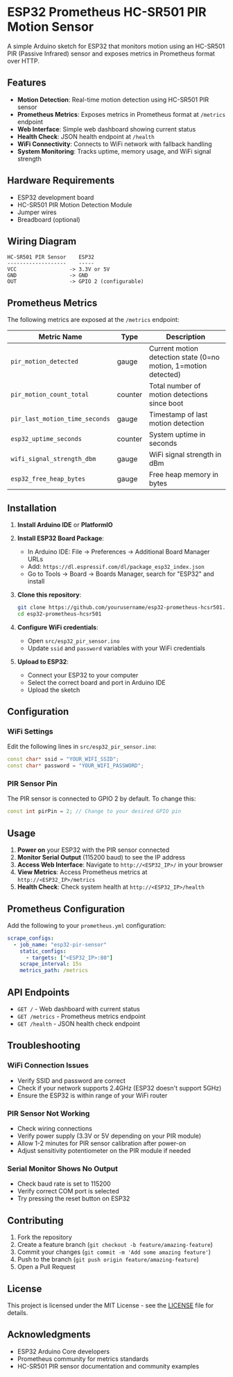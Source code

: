 # ESP32 Prometheus HC-SR501 PIR Motion Sensor

A simple Arduino sketch for ESP32 that monitors motion using an HC-SR501 PIR (Passive Infrared) sensor and exposes metrics in Prometheus format over HTTP.

## Features

- **Motion Detection**: Real-time motion detection using HC-SR501 PIR sensor
- **Prometheus Metrics**: Exposes metrics in Prometheus format at `/metrics` endpoint
- **Web Interface**: Simple web dashboard showing current status
- **Health Check**: JSON health endpoint at `/health`
- **WiFi Connectivity**: Connects to WiFi network with fallback handling
- **System Monitoring**: Tracks uptime, memory usage, and WiFi signal strength

## Hardware Requirements

- ESP32 development board
- HC-SR501 PIR Motion Detection Module
- Jumper wires
- Breadboard (optional)

## Wiring Diagram

```
HC-SR501 PIR Sensor    ESP32
-------------------    -----
VCC                 -> 3.3V or 5V
GND                 -> GND
OUT                 -> GPIO 2 (configurable)
```

## Prometheus Metrics

The following metrics are exposed at the `/metrics` endpoint:

| Metric Name                    | Type    | Description                                                     |
| ------------------------------ | ------- | --------------------------------------------------------------- |
| `pir_motion_detected`          | gauge   | Current motion detection state (0=no motion, 1=motion detected) |
| `pir_motion_count_total`       | counter | Total number of motion detections since boot                    |
| `pir_last_motion_time_seconds` | gauge   | Timestamp of last motion detection                              |
| `esp32_uptime_seconds`         | counter | System uptime in seconds                                        |
| `wifi_signal_strength_dbm`     | gauge   | WiFi signal strength in dBm                                     |
| `esp32_free_heap_bytes`        | gauge   | Free heap memory in bytes                                       |

## Installation

1. **Install Arduino IDE** or **PlatformIO**
2. **Install ESP32 Board Package**:

   - In Arduino IDE: File → Preferences → Additional Board Manager URLs
   - Add: `https://dl.espressif.com/dl/package_esp32_index.json`
   - Go to Tools → Board → Boards Manager, search for "ESP32" and install

3. **Clone this repository**:

   ```bash
   git clone https://github.com/yourusername/esp32-prometheus-hcsr501.git
   cd esp32-prometheus-hcsr501
   ```

4. **Configure WiFi credentials**:

   - Open `src/esp32_pir_sensor.ino`
   - Update `ssid` and `password` variables with your WiFi credentials

5. **Upload to ESP32**:
   - Connect your ESP32 to your computer
   - Select the correct board and port in Arduino IDE
   - Upload the sketch

## Configuration

### WiFi Settings

Edit the following lines in `src/esp32_pir_sensor.ino`:

```cpp
const char* ssid = "YOUR_WIFI_SSID";
const char* password = "YOUR_WIFI_PASSWORD";
```

### PIR Sensor Pin

The PIR sensor is connected to GPIO 2 by default. To change this:

```cpp
const int pirPin = 2; // Change to your desired GPIO pin
```

## Usage

1. **Power on** your ESP32 with the PIR sensor connected
2. **Monitor Serial Output** (115200 baud) to see the IP address
3. **Access Web Interface**: Navigate to `http://<ESP32_IP>/` in your browser
4. **View Metrics**: Access Prometheus metrics at `http://<ESP32_IP>/metrics`
5. **Health Check**: Check system health at `http://<ESP32_IP>/health`

## Prometheus Configuration

Add the following to your `prometheus.yml` configuration:

```yaml
scrape_configs:
  - job_name: "esp32-pir-sensor"
    static_configs:
      - targets: ["<ESP32_IP>:80"]
    scrape_interval: 15s
    metrics_path: /metrics
```

## API Endpoints

- `GET /` - Web dashboard with current status
- `GET /metrics` - Prometheus metrics endpoint
- `GET /health` - JSON health check endpoint

## Troubleshooting

### WiFi Connection Issues

- Verify SSID and password are correct
- Check if your network supports 2.4GHz (ESP32 doesn't support 5GHz)
- Ensure the ESP32 is within range of your WiFi router

### PIR Sensor Not Working

- Check wiring connections
- Verify power supply (3.3V or 5V depending on your PIR module)
- Allow 1-2 minutes for PIR sensor calibration after power-on
- Adjust sensitivity potentiometer on the PIR module if needed

### Serial Monitor Shows No Output

- Check baud rate is set to 115200
- Verify correct COM port is selected
- Try pressing the reset button on ESP32

## Contributing

1. Fork the repository
2. Create a feature branch (`git checkout -b feature/amazing-feature`)
3. Commit your changes (`git commit -m 'Add some amazing feature'`)
4. Push to the branch (`git push origin feature/amazing-feature`)
5. Open a Pull Request

## License

This project is licensed under the MIT License - see the [LICENSE](LICENSE) file for details.

## Acknowledgments

- ESP32 Arduino Core developers
- Prometheus community for metrics standards
- HC-SR501 PIR sensor documentation and community examples
